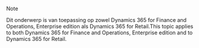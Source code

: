 > [!NOTE]
> <span data-ttu-id="c10be-101">Dit onderwerp is van toepassing op zowel Dynamics 365 for Finance and Operations, Enterprise edition als Dynamics 365 for Retail.</span><span class="sxs-lookup"><span data-stu-id="c10be-101">This topic applies to both Dynamics 365 for Finance and Operations, Enterprise edition and to Dynamics 365 for Retail.</span></span> 